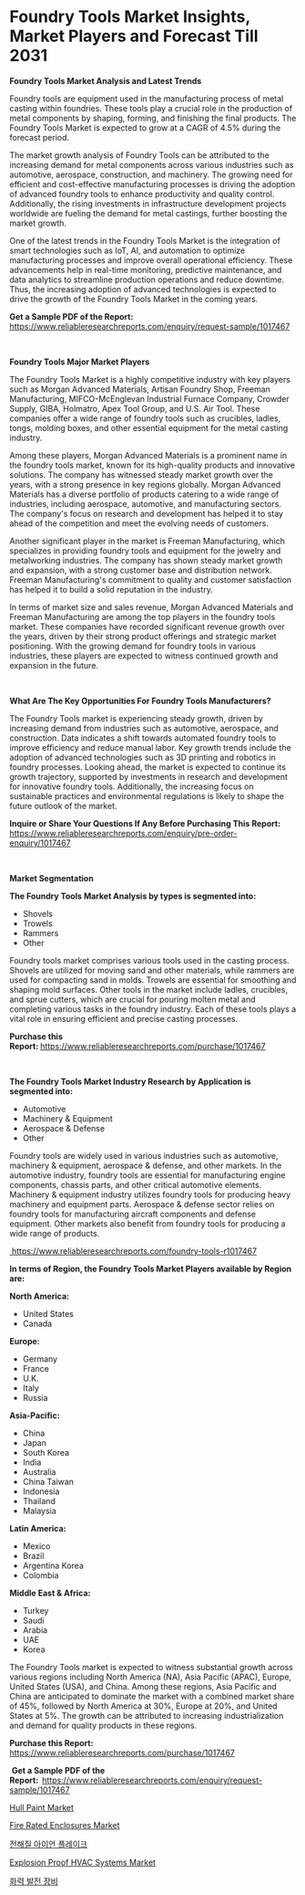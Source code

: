 <p><h1>Foundry Tools Market Insights, Market Players and Forecast Till 2031</h1></p><p><strong>Foundry Tools Market Analysis and Latest Trends</strong></p>
<p><p>Foundry tools are equipment used in the manufacturing process of metal casting within foundries. These tools play a crucial role in the production of metal components by shaping, forming, and finishing the final products. The Foundry Tools Market is expected to grow at a CAGR of 4.5% during the forecast period.</p><p>The market growth analysis of Foundry Tools can be attributed to the increasing demand for metal components across various industries such as automotive, aerospace, construction, and machinery. The growing need for efficient and cost-effective manufacturing processes is driving the adoption of advanced foundry tools to enhance productivity and quality control. Additionally, the rising investments in infrastructure development projects worldwide are fueling the demand for metal castings, further boosting the market growth.</p><p>One of the latest trends in the Foundry Tools Market is the integration of smart technologies such as IoT, AI, and automation to optimize manufacturing processes and improve overall operational efficiency. These advancements help in real-time monitoring, predictive maintenance, and data analytics to streamline production operations and reduce downtime. Thus, the increasing adoption of advanced technologies is expected to drive the growth of the Foundry Tools Market in the coming years.</p></p>
<p><strong>Get a Sample PDF of the Report:&nbsp;</strong> <a href="https://www.reliableresearchreports.com/enquiry/request-sample/1017467">https://www.reliableresearchreports.com/enquiry/request-sample/1017467</a></p>
<p>&nbsp;</p>
<p><strong>Foundry Tools Major Market Players</strong></p>
<p><p>The Foundry Tools Market is a highly competitive industry with key players such as Morgan Advanced Materials, Artisan Foundry Shop, Freeman Manufacturing, MIFCO-McEnglevan Industrial Furnace Company, Crowder Supply, GIBA, Holmatro, Apex Tool Group, and U.S. Air Tool. These companies offer a wide range of foundry tools such as crucibles, ladles, tongs, molding boxes, and other essential equipment for the metal casting industry.</p><p>Among these players, Morgan Advanced Materials is a prominent name in the foundry tools market, known for its high-quality products and innovative solutions. The company has witnessed steady market growth over the years, with a strong presence in key regions globally. Morgan Advanced Materials has a diverse portfolio of products catering to a wide range of industries, including aerospace, automotive, and manufacturing sectors. The company's focus on research and development has helped it to stay ahead of the competition and meet the evolving needs of customers.</p><p>Another significant player in the market is Freeman Manufacturing, which specializes in providing foundry tools and equipment for the jewelry and metalworking industries. The company has shown steady market growth and expansion, with a strong customer base and distribution network. Freeman Manufacturing's commitment to quality and customer satisfaction has helped it to build a solid reputation in the industry.</p><p>In terms of market size and sales revenue, Morgan Advanced Materials and Freeman Manufacturing are among the top players in the foundry tools market. These companies have recorded significant revenue growth over the years, driven by their strong product offerings and strategic market positioning. With the growing demand for foundry tools in various industries, these players are expected to witness continued growth and expansion in the future.</p></p>
<p>&nbsp;</p>
<p><strong>What Are The Key Opportunities For Foundry Tools Manufacturers?</strong></p>
<p><p>The Foundry Tools market is experiencing steady growth, driven by increasing demand from industries such as automotive, aerospace, and construction. Data indicates a shift towards automated foundry tools to improve efficiency and reduce manual labor. Key growth trends include the adoption of advanced technologies such as 3D printing and robotics in foundry processes. Looking ahead, the market is expected to continue its growth trajectory, supported by investments in research and development for innovative foundry tools. Additionally, the increasing focus on sustainable practices and environmental regulations is likely to shape the future outlook of the market.</p></p>
<p><strong>Inquire or Share Your Questions If Any Before Purchasing This Report:</strong> <a href="https://www.reliableresearchreports.com/enquiry/pre-order-enquiry/1017467">https://www.reliableresearchreports.com/enquiry/pre-order-enquiry/1017467</a></p>
<p>&nbsp;</p>
<p><strong>Market Segmentation</strong></p>
<p><strong>The Foundry Tools Market Analysis by types is segmented into:</strong></p>
<p><ul><li>Shovels</li><li>Trowels</li><li>Rammers</li><li>Other</li></ul></p>
<p><p>Foundry tools market comprises various tools used in the casting process. Shovels are utilized for moving sand and other materials, while rammers are used for compacting sand in molds. Trowels are essential for smoothing and shaping mold surfaces. Other tools in the market include ladles, crucibles, and sprue cutters, which are crucial for pouring molten metal and completing various tasks in the foundry industry. Each of these tools plays a vital role in ensuring efficient and precise casting processes.</p></p>
<p><strong>Purchase this Report:&nbsp;</strong><a href="https://www.reliableresearchreports.com/purchase/1017467">https://www.reliableresearchreports.com/purchase/1017467</a></p>
<p>&nbsp;</p>
<p><strong>The Foundry Tools Market Industry Research by Application is segmented into:</strong></p>
<p><ul><li>Automotive</li><li>Machinery & Equipment</li><li>Aerospace & Defense</li><li>Other</li></ul></p>
<p><p>Foundry tools are widely used in various industries such as automotive, machinery & equipment, aerospace & defense, and other markets. In the automotive industry, foundry tools are essential for manufacturing engine components, chassis parts, and other critical automotive elements. Machinery & equipment industry utilizes foundry tools for producing heavy machinery and equipment parts. Aerospace & defense sector relies on foundry tools for manufacturing aircraft components and defense equipment. Other markets also benefit from foundry tools for producing a wide range of products.</p></p>
<p><a href="https://www.reliableresearchreports.com/foundry-tools-r1017467">&nbsp;https://www.reliableresearchreports.com/foundry-tools-r1017467</a></p>
<p><strong>In terms of Region, the Foundry Tools Market Players available by Region are:</strong></p>
<p>
    <p> <strong> North America: </strong>
        <ul>
            <li>United States</li>
            <li>Canada</li>
        </ul>
        </p> 
    <p> <strong> Europe: </strong>
        <ul>
            <li>Germany</li>
            <li>France</li>
            <li>U.K.</li>
            <li>Italy</li>
            <li>Russia</li>
        </ul>
        </p> 
    <p> <strong> Asia-Pacific: </strong>
        <ul>
            <li>China</li>
            <li>Japan</li>
            <li>South Korea</li>
            <li>India</li>
            <li>Australia</li>
            <li>China Taiwan</li>
            <li>Indonesia</li>
            <li>Thailand</li>
            <li>Malaysia</li>
        </ul>
        </p> 
    <p> <strong> Latin America: </strong>
        <ul>
            <li>Mexico</li>
            <li>Brazil</li>
            <li>Argentina Korea</li>
            <li>Colombia</li>
        </ul>
        </p> 
    <p> <strong> Middle East & Africa: </strong>
        <ul>
            <li>Turkey</li>
            <li>Saudi</li>
            <li>Arabia</li>
            <li>UAE</li>
            <li>Korea</li>
        </ul>
    </p>
    </p>
<p><p>The Foundry Tools market is expected to witness substantial growth across various regions including North America (NA), Asia Pacific (APAC), Europe, United States (USA), and China. Among these regions, Asia Pacific and China are anticipated to dominate the market with a combined market share of 45%, followed by North America at 30%, Europe at 20%, and United States at 5%. The growth can be attributed to increasing industrialization and demand for quality products in these regions.</p></p>
<p><strong>Purchase this Report: </strong><a href="https://www.reliableresearchreports.com/purchase/1017467">https://www.reliableresearchreports.com/purchase/1017467</a></p>
<p>&nbsp;<strong>Get a Sample PDF of the Report:&nbsp;&nbsp;</strong><a href="https://www.reliableresearchreports.com/enquiry/request-sample/1017467">https://www.reliableresearchreports.com/enquiry/request-sample/1017467</a></p>
<p><strong></strong></p>
<p><p><a href="https://issuu.com/reportprime-2/docs/hull-paint-market-size-2030.pptx">Hull Paint Market</a></p><p><a href="https://github.com/jhcraigie/Market-Research-Report-List-3/blob/main/fire-rated-enclosures-market.md">Fire Rated Enclosures Market</a></p><p><a href="https://github.com/vseigx30c9a1j/Market-Research-Report-List-1/blob/main/400526632613.md">전해질 아이언 플레이크</a></p><p><a href="https://github.com/sonuprakash1/Market-Research-Report-List-2/blob/main/explosion-proof-hvac-systems-market.md">Explosion Proof HVAC Systems Market</a></p><p><a href="https://github.com/plelbej847484502/Market-Research-Report-List-1/blob/main/913290932612.md">화력 발전 장비</a></p></p>